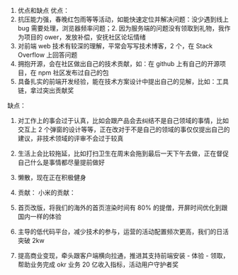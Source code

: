 1. 优点和缺点
优点：
1. 抗压能力强，春晚红包雨等等活动，如能快速定位并解决问题：没少遇到线上 bug 需要处理，浏览器频率问题；2. 因为服务端的问题没有领取到礼物，我作为项目的 ower，发放补偿，安抚社区论坛情绪
2. 对前端 web 技术有较深的理解，平常会写写技术博客，2 个，在 Stack Overflow 上回答问题
3. 拥抱开源，会在社区做出自己的技术贡献，如：在 github 上有自己的开源项目，在 npm 社区发布过自己的包
4. 具备扎实的前端开发经验，能在技术方案设计中提出自己的见解，比如：工具链，拿过突出贡献奖

缺点：
1. 对工作上的事会过于认真，比如会跟产品会去纠结不是自己领域的事情，比如交互上 2 个弹窗的设计等等，正在改对于不是自己的领域的事仅仅提出自己的建议，非技术领域的评审不会过于较真
2. 生活上会比较拖延，比如打扫卫生在周末会拖到最后一天下午去做，正在督促自己什么是事情都尽量提前做好
3. 懒散，现在正在积极健身


2. 贡献：
小米的贡献：
1. 首页改版，将我们的海外的首页渲染时间有 80% 的提僧，开屏时间优化到跟国内一样的体验
2. 主导的低代码平台，减少技术的参与，运营的活动配置频次更高，我们的日活突破 2kw
3. 提高商业变现，牵头跟客户端横向拉通，推进其支持前端安装 - 体验 - 领取，帮助业务完成 okr 业务 20 亿收入指标，活动用户守护者奖
